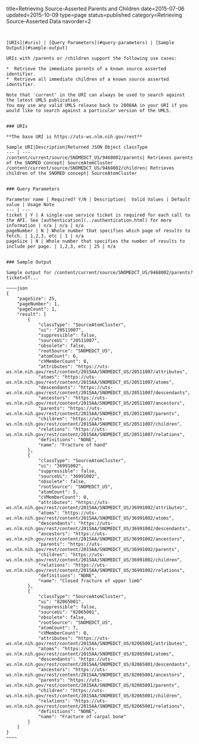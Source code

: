 title=Retrieving Source-Asserted Parents and Children
date=2015-07-06
updated=2015-10-09
type=page
status=published
category=Retrieving Source-Asserted Data
navorder=2
~~~~~~


[URIs](#uris) | [Query Parameters](#query-parameters) | [Sample Output](#sample-output)

URIs with /parents or /children support the following use cases:

*  Retrieve the immediate parents of a known source asserted identifier.
*  Retrieve all immediate children of a known source asserted identifier.

Note that 'current' in the URI can always be used to search against the latest UMLS publication.
You may use any valid UMLS release back to 2008AA in your URI if you would like to search against a particular version of the UMLS.


### URIs

**The base URI is https://uts-ws.nlm.nih.gov/rest**

Sample URI|Description|Returned JSON Object classType
--- | ---
/content/current/source/SNOMEDCT_US/9468002/parents| Retrieves parents of the SNOMED concept| SourceAtomCluster
/content/current/source/SNOMEDCT_US/9468002/children| Retrieves children of the SNOMED concept| SourceAtomCluster


### Query Parameters

Parameter name | Required? Y/N | Description|  Valid Values | Default value | Usage Note
--- | ---
ticket | Y | A single-use service ticket is required for each call to the API. See [authentication](../authentication.html) for more information | n/a | n/a | n/a
pageNumber | N | Whole number that specifies which page of results to fetch. | 1,2,3, etc | 1 | n/a
pageSize | N | Whole number that specifies the number of results to include per page. | 1,2,3, etc | 25 | n/a


### Sample Output

Sample output for /content/current/source/SNOMEDCT_US/9468002/parents?ticket=ST...

~~~~json
{
    "pageSize": 25,
    "pageNumber": 1,
    "pageCount": 1,
    "result": [
        {
            "classType": "SourceAtomCluster",
            "ui": "20511007",
            "suppressible": false,
            "sourceUi": "20511007",
            "obsolete": false,
            "rootSource": "SNOMEDCT_US",
            "atomCount": 6,
            "cVMemberCount": 0,
            "attributes": "https://uts-ws.nlm.nih.gov/rest/content/2015AA/SNOMEDCT_US/20511007/attributes",
            "atoms": "https://uts-ws.nlm.nih.gov/rest/content/2015AA/SNOMEDCT_US/20511007/atoms",
            "descendants": "https://uts-ws.nlm.nih.gov/rest/content/2015AA/SNOMEDCT_US/20511007/descendants",
            "ancestors": "https://uts-ws.nlm.nih.gov/rest/content/2015AA/SNOMEDCT_US/20511007/ancestors",
            "parents": "https://uts-ws.nlm.nih.gov/rest/content/2015AA/SNOMEDCT_US/20511007/parents",
            "children": "https://uts-ws.nlm.nih.gov/rest/content/2015AA/SNOMEDCT_US/20511007/children",
            "relations": "https://uts-ws.nlm.nih.gov/rest/content/2015AA/SNOMEDCT_US/20511007/relations",
            "definitions": "NONE",
            "name": "Fracture of hand"
        },
        {
            "classType": "SourceAtomCluster",
            "ui": "36991002",
            "suppressible": false,
            "sourceUi": "36991002",
            "obsolete": false,
            "rootSource": "SNOMEDCT_US",
            "atomCount": 5,
            "cVMemberCount": 0,
            "attributes": "https://uts-ws.nlm.nih.gov/rest/content/2015AA/SNOMEDCT_US/36991002/attributes",
            "atoms": "https://uts-ws.nlm.nih.gov/rest/content/2015AA/SNOMEDCT_US/36991002/atoms",
            "descendants": "https://uts-ws.nlm.nih.gov/rest/content/2015AA/SNOMEDCT_US/36991002/descendants",
            "ancestors": "https://uts-ws.nlm.nih.gov/rest/content/2015AA/SNOMEDCT_US/36991002/ancestors",
            "parents": "https://uts-ws.nlm.nih.gov/rest/content/2015AA/SNOMEDCT_US/36991002/parents",
            "children": "https://uts-ws.nlm.nih.gov/rest/content/2015AA/SNOMEDCT_US/36991002/children",
            "relations": "https://uts-ws.nlm.nih.gov/rest/content/2015AA/SNOMEDCT_US/36991002/relations",
            "definitions": "NONE",
            "name": "Closed fracture of upper limb"
        },
        {
            "classType": "SourceAtomCluster",
            "ui": "82065001",
            "suppressible": false,
            "sourceUi": "82065001",
            "obsolete": false,
            "rootSource": "SNOMEDCT_US",
            "atomCount": 7,
            "cVMemberCount": 0,
            "attributes": "https://uts-ws.nlm.nih.gov/rest/content/2015AA/SNOMEDCT_US/82065001/attributes",
            "atoms": "https://uts-ws.nlm.nih.gov/rest/content/2015AA/SNOMEDCT_US/82065001/atoms",
            "descendants": "https://uts-ws.nlm.nih.gov/rest/content/2015AA/SNOMEDCT_US/82065001/descendants",
            "ancestors": "https://uts-ws.nlm.nih.gov/rest/content/2015AA/SNOMEDCT_US/82065001/ancestors",
            "parents": "https://uts-ws.nlm.nih.gov/rest/content/2015AA/SNOMEDCT_US/82065001/parents",
            "children": "https://uts-ws.nlm.nih.gov/rest/content/2015AA/SNOMEDCT_US/82065001/children",
            "relations": "https://uts-ws.nlm.nih.gov/rest/content/2015AA/SNOMEDCT_US/82065001/relations",
            "definitions": "NONE",
            "name": "Fracture of carpal bone"
        }
    ]
}
~~~~


